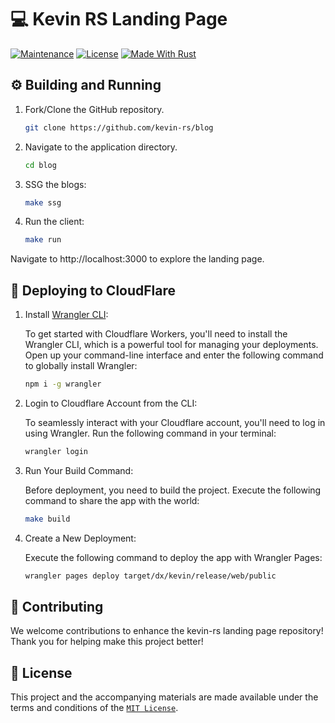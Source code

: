 # 💻 Kevin RS Landing Page

[![Maintenance](https://img.shields.io/badge/Maintained%3F-yes-green.svg)](https://github.com/wiseaidev)
[![License](https://img.shields.io/badge/License-MIT-blue.svg)](https://opensource.org/licenses/MIT)
[![Made With Rust](https://img.shields.io/badge/Made%20with-Rust-1f425f.svg?logo=rust&logoColor=white)](https://www.rust-lang.org/)

## ⚙️ Building and Running

1. Fork/Clone the GitHub repository.

   ```bash
   git clone https://github.com/kevin-rs/blog
   ```

1. Navigate to the application directory.

   ```bash
   cd blog
   ```

1. SSG the blogs:

   ```sh
   make ssg
   ```

1. Run the client:

   ```sh
   make run
   ```

Navigate to http://localhost:3000 to explore the landing page.

## 🚀 Deploying to CloudFlare

1. Install [Wrangler CLI](https://developers.cloudflare.com/workers/wrangler/get-started/):

   To get started with Cloudflare Workers, you'll need to install the Wrangler CLI, which is a powerful tool for managing your deployments. Open up your command-line interface and enter the following command to globally install Wrangler:

   ```sh
   npm i -g wrangler
   ```

1. Login to Cloudflare Account from the CLI:

   To seamlessly interact with your Cloudflare account, you'll need to log in using Wrangler. Run the following command in your terminal:

   ```sh
   wrangler login
   ```

1. Run Your Build Command:

   Before deployment, you need to build the project. Execute the following command to share the app with the world:

   ```sh
   make build
   ```

1. Create a New Deployment:

   Execute the following command to deploy the app with Wrangler Pages:

   ```sh
   wrangler pages deploy target/dx/kevin/release/web/public
   ```

## 🤝 Contributing

We welcome contributions to enhance the kevin-rs landing page repository! Thank you for helping make this project better!

## 📜 License

This project and the accompanying materials are made available under the terms and conditions of the [`MIT License`](LICENSE).
